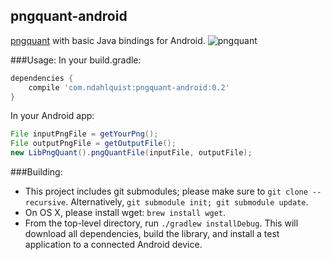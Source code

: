 ## pngquant-android

[pngquant](https://pngquant.org/) with basic Java bindings for Android.
![pngquant](https://pngquant.org/pngquant-logo.png)

###Usage:
In your build.gradle:
```groovy
dependencies {
    compile 'com.ndahlquist:pngquant-android:0.2'
}

```

In your Android app:
```java
File inputPngFile = getYourPng();
File outputPngFile = getOutputFile();
new LibPngQuant().pngQuantFile(inputFile, outputFile);
```

###Building:
- This project includes git submodules; please make sure to `git clone --recursive`. Alternatively, `git submodule init; git submodule update`.
- On OS X, please install wget: `brew install wget`.
- From the top-level directory, run `./gradlew installDebug`. This will download all dependencies, build the library, and install a test application to a connected Android device.
